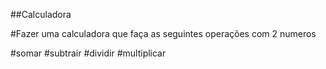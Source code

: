##Calculadora

#Fazer uma calculadora que faça as seguintes operações com 2 numeros

#somar
#subtrair
#dividir
#multiplicar


 
